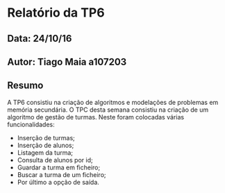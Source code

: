 # Relatório da TP6
## Data: 24/10/16
## Autor: Tiago Maia a107203
## Resumo
A TP6 consistiu na criação de algoritmos e modelações de problemas em memória secundária.
O TPC desta semana consistiu na criação de um algoritmo de gestão de turmas. 
Neste foram colocadas várias funcionalidades:
* Inserção de turmas;
* Inserção de alunos;
* Listagem da turma;
* Consulta de alunos por id;
* Guardar a turma em ficheiro;
* Buscar a turma de um ficheiro;
* Por último a opção de saída.
